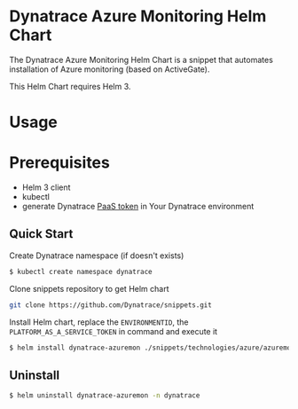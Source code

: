 # Dynatrace Azure Monitoring Helm Chart

The Dynatrace Azure Monitoring Helm Chart is a snippet that automates installation of Azure monitoring (based on ActiveGate).

This Helm Chart requires Helm 3.

# Usage 

# Prerequisites
* Helm 3 client
* kubectl
* generate Dynatrace [PaaS token](https://www.dynatrace.com/support/help/shortlink/token#paas-token-) in Your Dynatrace environment

## Quick Start

Create Dynatrace namespace (if doesn't exists)
```sh
$ kubectl create namespace dynatrace
```

Clone snippets repository to get Helm chart
```sh
git clone https://github.com/Dynatrace/snippets.git
```

Install Helm chart, replace the `ENVIRONMENTID`, the `PLATFORM_AS_A_SERVICE_TOKEN` in command and execute it 
```sh
$ helm install dynatrace-azuremon ./snippets/technologies/azure/azuremon-helm-chart -n dynatrace --set dynatrace.host="ENVIRONMENTID.live.dynatrace.com",dynatrace.environment="ENVIRONMENTID",dynatrace.paasToken="PLATFORM_AS_A_SERVICE_TOKEN"
```

## Uninstall 

```sh
$ helm uninstall dynatrace-azuremon -n dynatrace
```